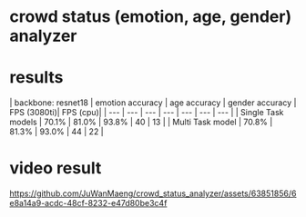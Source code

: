 ﻿# crowd status (emotion, age, gender) analyzer

# results

| backbone: resnet18 | emotion accuracy | age accuracy | gender accuracy | FPS (3080ti)| FPS (cpu)|
| --- | --- | --- | --- | --- | --- | --- |
| Single Task models | 70.1% | 81.0% | 93.8% | 40 | 13 |
| Multi Task model | 70.8% | 81.3% | 93.0% | 44 | 22 |



# video result
https://github.com/JuWanMaeng/crowd_status_analyzer/assets/63851856/6e8a14a9-acdc-48cf-8232-e47d80be3c4f

